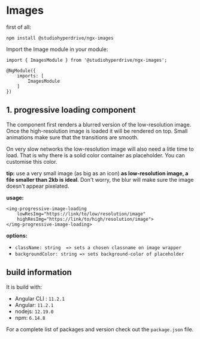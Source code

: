 # Images

first of all:

```npm install @studiohyperdrive/ngx-images```

Import the Image module in your module:
```
import { ImagesModule } from '@studiohyperdrive/ngx-images';

@NgModule({
	imports: [
		ImagesModule
	]
})

```
## 1. progressive loading component
The component first renders a blurred version of the low-resolution image. Once the high-resolution image is loaded it will be rendered on top. Small animations make sure that the transitions are smooth.

On very slow networks the low-resolution image will also need a litle time to load. That is why there is a solid color container as placeholder. You can customise this color. 

**tip:** use a very small image (as big as an icon) **as low-resolution image, a file smaller than 2kb is ideal**. Don't worry, the blur will make sure the image doesn't appear pixelated. 

**usage:**

```
<img-progressive-image-loading 
    lowResImg="https://link/to/low/resolution/image"
	highResImg="https://link/to/high/resolution/image">
</img-progressive-image-loading>

```
**options:**
- `className: string  => sets a chosen classname on image wrapper`
- `backgroundColor: string => sets background-color of placeholder`


## build information

It is build with:
- Angular CLI : `11.2.1` 
- Angular: `11.2.1`
- nodejs: `12.19.0`
- npm: `6.14.8`

For a complete list of packages and version check out the `package.json` file.




